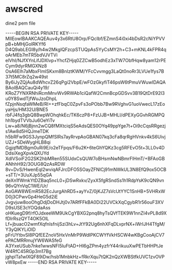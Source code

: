 # awscred
dine2 pem file

-----BEGIN RSA PRIVATE KEY-----
MIIEowIBAAKCAQEAuv4y3x6RtU8Orp/FQcIbf/EZmnS4i0xi4bDsR2cNiYPVVpB+bMHjGoIRKYf6
D4Q9abLEGI8y/h4w2MkglQFzcpSTUQpAs5YyCsMY2h+C3+mKNL4kFPR4qoArMEb7mTR5bdVJVTVi
elVhI/NJfXYnLifJDXlvp+YhcfZHjq0ZZCwB5odhEz3xTW7ObfHqw8yam12rPECym9dyrRMGXNz8
OsA6Elh7aMbxFImlSKxm8BnIztKWM/YFcCvvmgg3LaQt0noRr3LVUe1fys7B37t5MC8rZq2w49st
By6iJyZQjAu8dWhcvZ26qPgi2VbpE/wFOzGkyfiT46psW6tPmuVWuwIDAQABAoIBAQCauQi4y19/
KRoZ7YNXRNhiRcmMnvWv9RWAb1ciQafW2CmnBcpGDSvv3B19QtDrE92I3u0Y8SwdTjfWuJzoDhpL
fZpjnNsqfaWMeB/RI++zfFbqC0ZpvFs3oPObb7Bw9RVghvG1uoVwecL17zEoyaHjs/HM32U/BNE5
rbFJ4fq3gbQ8BwpWOhqhkEc/TK6czP8+FzUJB+MHLl/dPEXyGGvhRGMPQhh1bydTVVbJu6OeYiTv
Lw+a8/N6jBjnn2wCQ8fMXtciqS5eAdsQES0OYq49ppYge7t+Oi9cCqsRRgezjs1Aw8d5HQJmeTDK
h5bRFw9GS3JynpQMfSIRs7ayRrvpAoGBAN07kq3cFa8qrRgHVnkv4kS6UivjUZJ+SDeWygHLB8qi
GgjqfMDBgm0uRi9E/o2eTFpqs/F6u2K+6teGhYQKz3cg5RFEvO5t+3LL0v4DDdsiXegXpvkQXUYd
XdIVSoiF2G2SK2hbMRen55SUdxCsQUW7oBHsmNwNBmrFlHmT/+BFAoGBANhhH92/3OUG8QzAsRDW
8v+DvS/HwenEqI2wviqAFJrcDFO5SOayZFNlCj91mNWkUL3N8EfQ9ox5OCB+sTT/+3UuXJp55qGA
deXn1fWmkYtDZBaq5ncL0+jDSwRxkv/ZyxX5fgRSndSs1h1RdpYsK9cQN9vn96vQYnVqC1WE/Ur/
AoGAW8WEmR582EcJurgAhRD5+ayYvZ/0jKJZ7sVcUtYYC1SnHB+5VHRxWD0j3CPwvGp4HeG5d2iE
Jvgvjuw8ooOhgDdjDoDHJtj0v7ARfFFkBA0Di22UVCkXqCgybR1r56ouF3XVD9sUSE3cYOQdaAss
oHKuegD9f/rfOJdxeeWM9UkCgYBXG2pnq8hyTsQVfTEK9W1nnZI4vPL8d9XfDIrRszQYT4OK5OlL
Lf+jbuacO2wmfXqfnlsfnijSzi3hLv+JtY92Ug6nhXFqDLvprNX+iWrIJH4TfgM/Y3yQlKYLiOlD
pFrUYtbvSI8PQfEEZnoV5HxVnMrP9WdIPKCWYfVkHSCW4wKBgCooAjCV7ePACMRRmujYW6WASfeG
A3YxeUSub7nke1wwsNFI5luFtAD+Hl6gZPm4yzfrY44rikuuXwPETbHHPtJeW4RfC45RGp3m17Bg
jghplTa1wIXQF89iDw/hsb1MnbkHz+fRkrXqu7tQK2nQzXWBStfkUVC1zvOVPvW8pxEw
-----END RSA PRIVATE KEY-----

